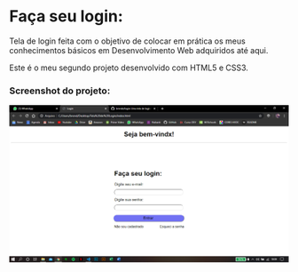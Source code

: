 # Faça seu login:

Tela de login feita com o objetivo de colocar em prática os meus conhecimentos básicos em Desenvolvimento Web adquiridos até aqui.

Este é o meu segundo projeto desenvolvido com HTML5 e CSS3.

### Screenshot do projeto:

![](screenshots/login.png)
